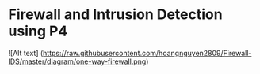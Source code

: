 # Firewall and Intrusion Detection using P4

![Alt text] (https://raw.githubusercontent.com/hoangnguyen2809/Firewall-IDS/master/diagram/one-way-firewall.png)
